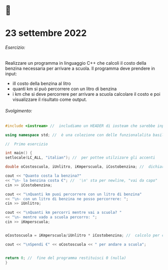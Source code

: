 # :closed_book:
# 23 settembre 2022

###### Esercizio:

Realizzare un programma in linguaggio C++ che calcoli il costo della benzina necessaria per arrivare a scuola. Il programma deve prendere in input:
- ill costo della benzina al litro
- quanti km si può percorrere con un litro di benzina
- i km che si deve percorrere per arrivare a scuola
calcolare il costo e poi visualizzare il risultato come output.


###### Svolgimento:

```cpp
#include <iostream> //  includiamo un HEADER di iosteam che sarebbe input e output standard (cin >> e cout <<)

using namespace std; //  è una colezione con delle funzionalalita basilari che servono per scrivere i programmi

//  Primo esercizio

int main() {
setlocale(LC_ALL, "italian"); //  per pottee utilzizare gli accenti

double oCostoscuola, iUnlitro, iKmperscuola, iCostobenzina; //  dichiariazione delle variabili di tipo double

cout << "Quanto costa la benzina?"
<< "\n- la benzina costa €"; //  '\n' sta per newline, "vai da capo"
cin >> iCostobenzina;

cout << "\nQuanti km puoi percorrere con un litro di benzina"
<< "\n- con un litro di benzina ne posso percorrere: ";
cin >> iUnlitro;

cout << "\nQuanti km percorri mentre vai a scuola? " 
<< "\n- mentre vado a scuola percorro: ";
cin >> iKmperscuola; 


oCostoscuola = iKmperscuola/iUnlitro * iCostobenzina; //  calcolo per comodita è stato messo fuori, ma nulla ti vieta di metterlo diretamente nel cout, ma è sempre meglio evitarlo.

cout << "\nSpendi €" << oCostoscuola << " per andare a scuola";


return 0; //  fine del programma restituisci 0 (nulla)
}
```